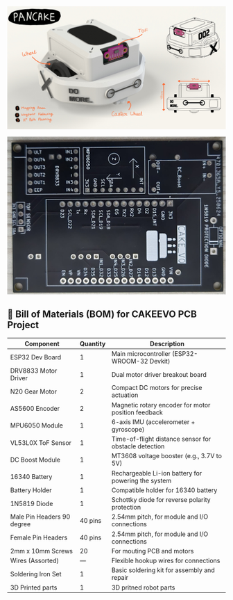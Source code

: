 ![PavnKake](https://raw.githubusercontent.com/BenchRobotics/Cake/main/Images/PavnKake.jpg)

![PavnKake](https://raw.githubusercontent.com/BenchRobotics/Cake/main/Images/cake_PCB.jpg)

## 🧾 Bill of Materials (BOM) for CAKEEVO PCB Project

| Component             | Quantity | Description                                                  |
|-----------------------|----------|--------------------------------------------------------------|
| ESP32 Dev Board       | 1        | Main microcontroller (ESP32-WROOM-32 Devkit)                 |
| DRV8833 Motor Driver  | 1        | Dual motor driver breakout board                             |
| N20 Gear Motor        | 2        | Compact DC motors for precise actuation                      |
| AS5600 Encoder        | 2        | Magnetic rotary encoder for motor position feedback          |
| MPU6050 Module        | 1        | 6-axis IMU (accelerometer + gyroscope)                       |
| VL53L0X ToF Sensor    | 1        | Time-of-flight distance sensor for obstacle detection        |
| DC Boost Module       | 1        | MT3608 voltage booster (e.g., 3.7V to 5V)                    |
| 16340 Battery         | 1        | Rechargeable Li-ion battery for powering the system          |
| Battery Holder        | 1        | Compatible holder for 16340 battery                          |
| 1N5819 Diode          | 1        | Schottky diode for reverse polarity protection               |
| Male Pin Headers 90 degree      | 40 pins | 2.54mm pitch, for module and I/O connections                 |
| Female Pin Headers      | 40 pins       | 2.54mm pitch, for module and I/O connections                  |
| 2mm x 10mm Screws      | 20        | For mouting PCB and motors                          |
| Wires (Assorted)      | —        | Flexible hookup wires for connections                        |
| Soldering Iron Set    | 1        | Basic soldering kit for assembly and repair                  |
| 3D  Printed parts    | 1        | 3D pritned robot parts                  |



